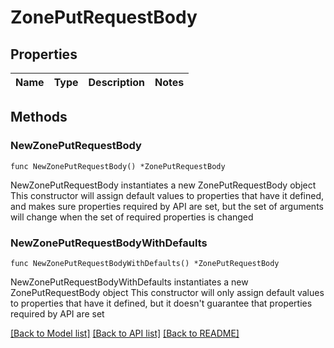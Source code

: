 # ZonePutRequestBody

## Properties

Name | Type | Description | Notes
------------ | ------------- | ------------- | -------------

## Methods

### NewZonePutRequestBody

`func NewZonePutRequestBody() *ZonePutRequestBody`

NewZonePutRequestBody instantiates a new ZonePutRequestBody object
This constructor will assign default values to properties that have it defined,
and makes sure properties required by API are set, but the set of arguments
will change when the set of required properties is changed

### NewZonePutRequestBodyWithDefaults

`func NewZonePutRequestBodyWithDefaults() *ZonePutRequestBody`

NewZonePutRequestBodyWithDefaults instantiates a new ZonePutRequestBody object
This constructor will only assign default values to properties that have it defined,
but it doesn't guarantee that properties required by API are set


[[Back to Model list]](../README.md#documentation-for-models) [[Back to API list]](../README.md#documentation-for-api-endpoints) [[Back to README]](../README.md)


